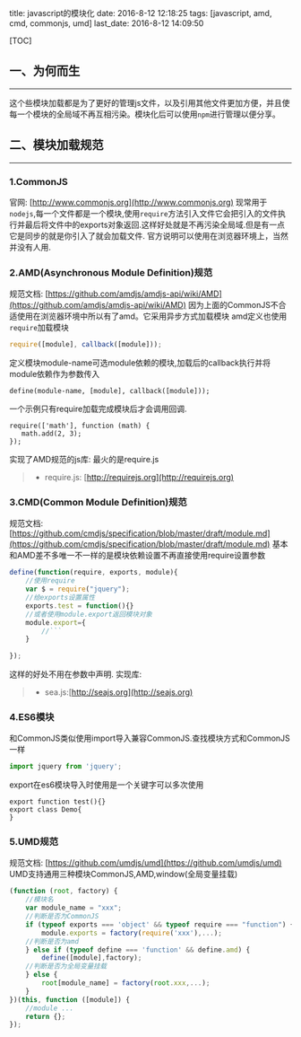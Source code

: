 title: javascript的模块化
date: 2016-8-12 12:18:25
tags: [javascript, amd, cmd, commonjs, umd]
last_date: 2016-8-12 14:09:50

[TOC]

## 一、为何而生
---
这个些模块加载都是为了更好的管理js文件，以及引用其他文件更加方便，并且使每一个模块的全局域不再互相污染。模块化后可以使用`npm`进行管理以便分享。

## 二、模块加载规范
---
### 1.CommonJS

官网: [http://www.commonjs.org](http://www.commonjs.org)
现常用于`nodejs`,每一个文件都是一个模块,使用`require`方法引入文件它会把引入的文件执行并最后将文件中的exports对象返回.这样好处就是不再污染全局域.但是有一点它是同步的就是你引入了就会加载文件.
官方说明可以使用在浏览器环境上，当然并没有人用.
### 2.AMD(Asynchronous Module Definition)规范

规范文档: [https://github.com/amdjs/amdjs-api/wiki/AMD](https://github.com/amdjs/amdjs-api/wiki/AMD)
因为上面的CommonJS不合适使用在浏览器环境中所以有了amd。它采用异步方式加载模块
amd定义也使用`require`加载模块
``` javascript
require([module], callback([module]));
```
定义模块module-name可选module依赖的模块,加载后的callback执行并将module依赖作为参数传入
```
define(module-name, [module], callback([module]));
```
一个示例只有require加载完成模块后才会调用回调.
```
require(['math'], function (math) {
   math.add(2, 3);
});
```
实现了AMD规范的js库: 最火的是require.js
> - require.js: [http://requirejs.org](http://requirejs.org)
### 3.CMD(Common Module Definition)规范

规范文档: [https://github.com/cmdjs/specification/blob/master/draft/module.md](https://github.com/cmdjs/specification/blob/master/draft/module.md)
基本和AMD差不多唯一不一样的是模块依赖设置不再直接使用require设置参数
``` javascript
define(function(require, exports, module){
	//使用require
	var $ = require("jquery");
	//给exports设置属性
	exports.test = function(){}
	//或者使用module.export返回模块对象
	module.export={
		//```
	}
	
});
```
这样的好处不用在参数中声明.
实现库:
> - sea.js:[http://seajs.org](http://seajs.org)
### 4.ES6模块

和CommonJS类似使用import导入兼容CommonJS.查找模块方式和CommonJS一样
``` javascript
import jquery from 'jquery';
```
export在es6模块导入时使用是一个关键字可以多次使用

``` javascrtip
export function test(){}
export class Demo{
}
```
### 5.UMD规范

规范文档: [https://github.com/umdjs/umd](https://github.com/umdjs/umd)
UMD支持通用三种模块CommonJS,AMD,window(全局变量挂载)
``` javascript
(function (root, factory) {
    //模块名
    var module_name = "xxx";
    //判断是否为CommonJS
    if (typeof exports === 'object' && typeof require === "function") {
        module.exports = factory(require('xxx'),...);
    //判断是否为amd
    } else if (typeof define === 'function' && define.amd) {
        define([module],factory);
    //判断是否为全局变量挂载
    } else {
        root[module_name] = factory(root.xxx,...);
    }
})(this, function ([module]) {
    //module ...
    return {};
});
```

